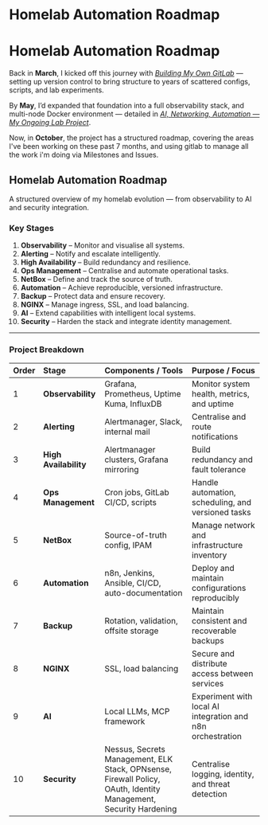 # Homelab Automation Roadmap
# Homelab Automation Roadmap

Back in **March**, I kicked off this journey with *[Building My Own GitLab]([#](https://www.simon-brooks.co.uk/2025/03/14/Building-GitLab.html))* — setting up version control to bring structure to years of scattered configs, scripts, and lab experiments.  

By **May**, I’d expanded that foundation into a full observability stack, and multi-node Docker environment — detailed in *[AI, Networking, Automation — My Ongoing Lab Project](https://www.simon-brooks.co.uk/2025/05/15/Home-Lab-Project.html)*.

Now, in **October**, the project has a structured roadmap, covering the areas I've been working on these past 7 months, and using gitlab to manage all the work i'm doing via Milestones and Issues.

## Homelab Automation Roadmap

A structured overview of my homelab evolution — from observability to AI and security integration.

### **Key Stages**
1. **Observability** – Monitor and visualise all systems.  
2. **Alerting** – Notify and escalate intelligently.  
3. **High Availability** – Build redundancy and resilience.  
4. **Ops Management** – Centralise and automate operational tasks.  
5. **NetBox** – Define and track the source of truth.  
6. **Automation** – Achieve reproducible, versioned infrastructure.  
7. **Backup** – Protect data and ensure recovery.  
8. **NGINX** – Manage ingress, SSL, and load balancing.  
9. **AI** – Extend capabilities with intelligent local systems.  
10. **Security** – Harden the stack and integrate identity management.

---

### **Project Breakdown**

| Order | Stage | Components / Tools | Purpose / Focus |
|:------|:------|:------------------|:----------------|
| 1 | **Observability** | Grafana, Prometheus, Uptime Kuma, InfluxDB | Monitor system health, metrics, and uptime |
| 2 | **Alerting** | Alertmanager, Slack, internal mail | Centralise and route notifications |
| 3 | **High Availability** | Alertmanager clusters, Grafana mirroring | Build redundancy and fault tolerance |
| 4 | **Ops Management** | Cron jobs, GitLab CI/CD, scripts | Handle automation, scheduling, and versioned tasks |
| 5 | **NetBox** | Source-of-truth config, IPAM | Manage network and infrastructure inventory |
| 6 | **Automation** | n8n, Jenkins, Ansible, CI/CD, auto-documentation | Deploy and maintain configurations reproducibly |
| 7 | **Backup** | Rotation, validation, offsite storage | Maintain consistent and recoverable backups |
| 8 | **NGINX** | SSL, load balancing | Secure and distribute access between services |
| 9 | **AI** | Local LLMs, MCP framework | Experiment with local AI integration and n8n orchestration |
| 10 | **Security** | Nessus, Secrets Management, ELK Stack, OPNsense, Firewall Policy, OAuth, Identity Management, Security Hardening | Centralise logging, identity, and threat detection |
